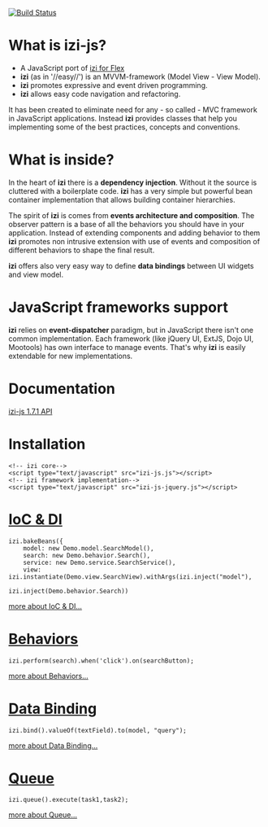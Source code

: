 [![Build Status](https://travis-ci.org/gejgalis/izi-js.svg?branch=master)](https://travis-ci.org/gejgalis/izi-js)

What is izi-js?
===============

* A JavaScript port of [izi for Flex](http://bitbucket.org/loomis/izi)
* **izi** (as in '//easy//') is an MVVM-framework (Model View - View Model).
* **izi** promotes expressive and event driven programming.
* **izi** allows easy code navigation and refactoring.

It has been created to eliminate need for any - so called - MVC framework in JavaScript applications. Instead **izi** 
provides classes that help you implementing some of the best practices, concepts and conventions.

What is inside?
===============

In the heart of **izi** there is a **dependency injection**. Without it the source is cluttered with a boilerplate code.
**izi** has a very simple but powerful bean container implementation that allows building container hierarchies. 

The spirit of **izi** is comes from **events architecture and composition**. The observer pattern is a base of all the 
behaviors you should have in your application. Instead of extending components and adding behavior to them **izi** 
promotes non intrusive extension with use of events and composition of different behaviors to shape the final result. 

**izi** offers also very easy way to define **data bindings** between UI widgets and view model.

JavaScript frameworks support
=============================

**izi** relies on **event-dispatcher** paradigm, but in JavaScript there isn't one common implementation. Each framework
(like jQuery UI, ExtJS, Dojo UI, Mootools) has own interface to manage events. That's why **izi** is easily extendable 
for new implementations. 

Documentation
=============
[izi-js 1.7.1 API](http://iziest.bitbucket.org/izi-js/docs/1.7.1/index.html)

Installation
============

    <!-- izi core-->
    <script type="text/javascript" src="izi-js.js"></script>
    <!-- izi framework implementation-->
    <script type="text/javascript" src="izi-js-jquery.js"></script>

[IoC & DI](http://iziest.bitbucket.org/izi-js/docs/1.7.1/index.html#!/guide/basic_ioc)
=======================================================================================

    izi.bakeBeans({
        model: new Demo.model.SearchModel(),
        search: new Demo.behavior.Search(),
        service: new Demo.service.SearchService(),
        view: izi.instantiate(Demo.view.SearchView).withArgs(izi.inject("model"),
                                                             izi.inject(Demo.behavior.Search))

[more about IoC & DI...](http://iziest.bitbucket.org/izi-js/docs/1.7.1/index.html#!/guide/basic_ioc)

[Behaviors](http://iziest.bitbucket.org/izi-js/docs/1.7.1/index.html#!/guide/basic_behavior)
=============================================================================================

    izi.perform(search).when('click').on(searchButton);

[more about Behaviors...](http://iziest.bitbucket.org/izi-js/docs/1.7.1/index.html#!/guide/basic_behavior)

[Data Binding](http://iziest.bitbucket.org/izi-js/docs/1.7.1/index.html#!/guide/basic_binding)
==============================================================================================

    izi.bind().valueOf(textField).to(model, "query");

[more about Data Binding...](http://iziest.bitbucket.org/izi-js/docs/1.7.1/index.html#!/guide/basic_binding)

[Queue](http://iziest.bitbucket.org/izi-js/docs/1.7.1/index.html#!/guide/basic_queue)
=====================================================================================

    izi.queue().execute(task1,task2);

[more about Queue...](http://iziest.bitbucket.org/izi-js/docs/1.7.1/index.html#!/guide/basic_queue)
